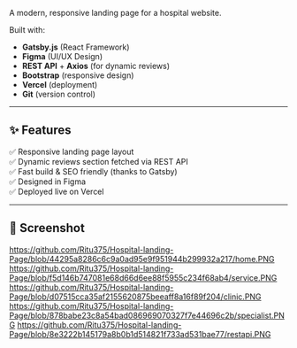 A modern, responsive landing page for a hospital website.

Built with:
- **Gatsby.js** (React Framework)
- **Figma** (UI/UX Design)
- **REST API** + **Axios** (for dynamic reviews)
- **Bootstrap** (responsive design)
- **Vercel** (deployment)
- **Git** (version control)

---

## ✨ Features

✅ Responsive landing page layout  
✅ Dynamic reviews section fetched via REST API  
✅ Fast build & SEO friendly (thanks to Gatsby)  
✅ Designed in Figma  
✅ Deployed live on Vercel

---

## 📸 Screenshot
https://github.com/Ritu375/Hospital-landing-Page/blob/44295a8286c6c9a0ad95e9f951944b299932a217/home.PNG
https://github.com/Ritu375/Hospital-landing-Page/blob/f5d146b747081e68d66d6ee88f5955c234f68ab4/service.PNG
https://github.com/Ritu375/Hospital-landing-Page/blob/d07515cca35af2155620875beeaff8a16f89f204/clinic.PNG
https://github.com/Ritu375/Hospital-landing-Page/blob/878babe23c8a54bad086969070327f7e44696c2b/specialist.PNG
https://github.com/Ritu375/Hospital-landing-Page/blob/8e3222b145179a8b0b1d514821f733ad531bae77/restapi.PNG
